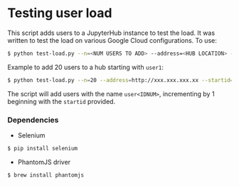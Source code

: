 # Testing user load

This script adds users to a JupyterHub instance to test the load. It was written to test the load on various Google Cloud configurations. To use:

```bash
$ python test-load.py --n=<NUM USERS TO ADD> --address=<HUB LOCATION> --startid=<START USER ID>
```

Example to add 20 users to a hub starting with `user1`:

```bash
$ python test-load.py --n=20 --address=http://xxx.xxx.xxx.xx --startid=1
```

The script will add users with the name `user<IDNUM>`, incrementing by 1 beginning with the `startid` provided.

### Dependencies

- Selenium

```bash
$ pip install selenium
```

- PhantomJS driver

```bash
$ brew install phantomjs
```